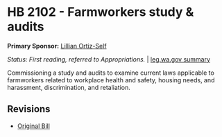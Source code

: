 # HB 2102 - Farmworkers study & audits
**Primary Sponsor:** [Lillian Ortiz-Self](/person/leg/lillian.ortiz-self.md)

*Status: First reading, referred to Appropriations.* | [leg.wa.gov summary](https://app.leg.wa.gov/billsummary?BillNumber=2102&Year=2021)

Commissioning a study and audits to examine current laws applicable to farmworkers related to workplace health and safety, housing needs, and harassment, discrimination, and retaliation.

## Revisions
* [Original Bill](1/)